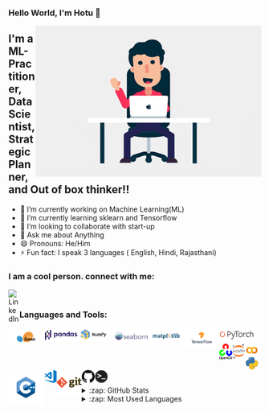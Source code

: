### Hello World, I'm Hotu 👋

 <img align="right" alt="GIF" src="https://github.com/HotuRam/HotuRam/blob/main/hello.gif?raw=true" width="450" height="300" />
<!--  <img align="right" alt="GIF" src="https://github.com/HotuRam/HotuRam/blob/main/welcome.gif?raw=true" width="500" height="220" /> -->


## I'm a ML-Practitioner, Data Scientist, Strategic Planner, and Out of box thinker!!


- 🔭 I’m currently working on Machine Learning(ML)
- 🌱 I’m currently learning sklearn and Tensorflow
- 👯 I’m looking to collaborate with start-up
- 💬 Ask me about Anything
- 😄 Pronouns: He/Him
- ⚡ Fun fact: I speak 3 languages ( English, Hindi, Rajasthani)

<!-- - 📫 How to reach me: linkedin - https://www.linkedin.com/in/hotu-ram-a10172204/ -->


### I am a cool person. connect with me:

[<img align="left" alt="LinkedIn" width="22px" src="https://cdn.jsdelivr.net/npm/simple-icons@v3/icons/linkedin.svg" />][linkedin]

<br />

### Languages and Tools:

<img align="left" alt="sklearn" width="70px" src="https://github.com/HotuRam/HotuRam/blob/main/icons/scikit-learn.png" />
<img align="left" alt="pandas" width="70px" src="https://github.com/HotuRam/HotuRam/blob/main/icons/pandas.png" />
<img align="left" alt="numpy" width="70px" src="https://github.com/HotuRam/HotuRam/blob/main/icons/numpy.png" />
<img align="left" alt="seaborn" width="70px" src="https://github.com/HotuRam/HotuRam/blob/main/icons/seaborn.png" />
<img align="left" alt="matplotlib" width="70px" src="https://github.com/HotuRam/HotuRam/blob/main/icons/matplotlib.jpg" />
<img align="left" alt="tensorflow" width="70px" src="https://github.com/HotuRam/HotuRam/blob/main/icons/tensorflow.png" />
<img align="left" alt="pytorch" width="70px" src="https://github.com/HotuRam/HotuRam/blob/main/icons/pytorch.png" />
<img align="left" alt="opencv" width="26px" src="https://github.com/HotuRam/HotuRam/blob/main/icons/opencv.png" />
<!-- <img align="left" alt="python" width="26px" src="https://raw.githubusercontent.com/github/explore/80688e429a7d4ef2fca1e82350fe8e3517d3494d/topics/python/python.png" /> -->
<img align="left" alt="jupyter" width="26px" src="https://github.com/HotuRam/HotuRam/blob/main/icons/jupyter.png" />
<img align="left" alt="googlecolab" width="26px" src="https://github.com/HotuRam/HotuRam/blob/main/icons/googlecolab.png" />
<img align="left" alt="python" width="26px" src="https://github.com/HotuRam/HotuRam/blob/main/icons/python.png" />
<img align="left" alt="c++" width="70px" src="https://github.com/HotuRam/HotuRam/blob/main/icons/c%2B%2B.png" /> 

<img align="left" alt="Visual Studio Code" width="26px" src="https://raw.githubusercontent.com/github/explore/80688e429a7d4ef2fca1e82350fe8e3517d3494d/topics/visual-studio-code/visual-studio-code.png" /> <br />

<img align="left" alt="Git" width="50px" src="https://raw.githubusercontent.com/github/explore/80688e429a7d4ef2fca1e82350fe8e3517d3494d/topics/git/git.png" />
<img align="left" alt="GitHub" width="26px" src="https://raw.githubusercontent.com/github/explore/78df643247d429f6cc873026c0622819ad797942/topics/github/github.png" />
<img align="left" alt="Terminal" width="26px" src="https://raw.githubusercontent.com/github/explore/80688e429a7d4ef2fca1e82350fe8e3517d3494d/topics/terminal/terminal.png" />








<br /> 
<br /> 
<br />
<br />

<!--  -->
<!--  -->








<br /> 
<details>
 
  <summary>:zap: GitHub Stats</summary>
 
  <img align="left" alt="Hotu's GitHub Stats" src="https://github-readme-stats.vercel.app/api?username=HotuRam&show_icons=true&hide_border=true" />
 
</details>

<!--  -->
<!--  -->












<details>
  <summary>:zap: Most Used Languages</summary>

<img align="left" alt="Hotu's GitHub Top Languages" src="https://github-readme-stats.vercel.app/api/top-langs/?username=HotuRam" />

</details>

<!-- [website]: https://holistic-developer.com/ -->
<!-- [youtube]: https: -->
<!-- [instagram]:  -->
[linkedin]: https://www.linkedin.com/in/hotu-ram-a10172204/
<!-- [portfolio]: https://arsentieva.github.io/profile/ -->

<!-- Refernces:-  -->
<!-- 1. Anna Arsentieva (GitHub) -->
<!-- https://github.com/anuraghazra/github-readme-stats
https://github.com/gautamkrishnar/blog-post-workflow
https://github.com/codeSTACKr/codeSTACKr -->
